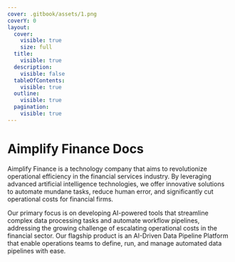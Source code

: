 ```yaml
---
cover: .gitbook/assets/1.png
coverY: 0
layout:
  cover:
    visible: true
    size: full
  title:
    visible: true
  description:
    visible: false
  tableOfContents:
    visible: true
  outline:
    visible: true
  pagination:
    visible: true
---
```


# Aimplify Finance Docs

Aimplify Finance is a technology company that aims to revolutionize operational efficiency in the financial services industry. By leveraging advanced artificial intelligence technologies, we offer innovative solutions to automate mundane tasks, reduce human error, and significantly cut operational costs for financial firms.

Our primary focus is on developing AI-powered tools that streamline complex data processing tasks and automate workflow pipelines, addressing the growing challenge of escalating operational costs in the financial sector. Our flagship product is an AI-Driven Data Pipeline Platform that enable operations teams to define, run, and manage automated data pipelines with ease.
